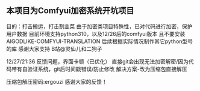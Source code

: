 ## 本项目为Comfyui加密系统开坑项目


目的：打击搬运，打击割韭菜
由于加密类项目特殊性，已对代码进行加密，保护用户数据
目前环境支持python310，以及12/26后的comfyui版本
且不要安装AIGODLIKE-COMFYUI-TRANSLATION
后续根据实际情况制作其它python型号的库
感谢大家支持
B站@灵仙儿和二狗子


12/27/21:36
反馈问题，界面卡顿（已优化）
直接git会出现无法加密解密/因为代码带有自验证系统，git后时间戳错误/防止修改
解决方案-改为压缩包直接解压



压缩包解压密码:ergouzi
感谢大家的反馈！
